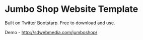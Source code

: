 Jumbo Shop Website Template
============================

Built on Twitter Bootstarp. 
Free to download and use.

Demo - http://sdwebmedia.com/jumboshop/
